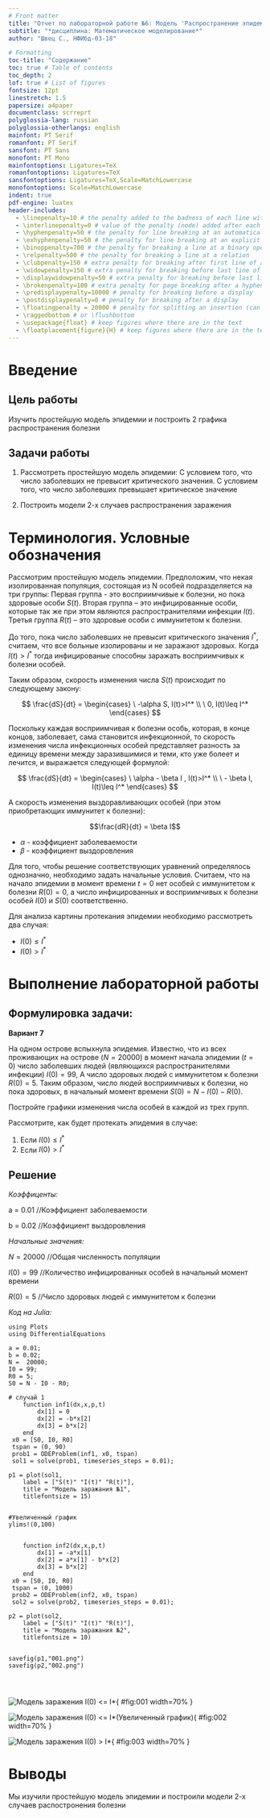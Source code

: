 ```yaml
---
# Front matter
title: "Отчет по лабораторной работе №6: Модель 'Распространение эпидемии'"
subtitle: "*дисциплина: Математическое моделирование*"
author: "Швец С., НФИбд-03-18"

# Formatting
toc-title: "Содержание"
toc: true # Table of contents
toc_depth: 2
lof: true # List of figures
fontsize: 12pt
linestretch: 1.5
papersize: a4paper
documentclass: scrreprt
polyglossia-lang: russian
polyglossia-otherlangs: english
mainfont: PT Serif
romanfont: PT Serif
sansfont: PT Sans
monofont: PT Mono
mainfontoptions: Ligatures=TeX
romanfontoptions: Ligatures=TeX
sansfontoptions: Ligatures=TeX,Scale=MatchLowercase
monofontoptions: Scale=MatchLowercase
indent: true
pdf-engine: luatex
header-includes:
  - \linepenalty=10 # the penalty added to the badness of each line within a paragraph (no associated penalty node) Increasing the value makes tex try to have fewer lines in the paragraph.
  - \interlinepenalty=0 # value of the penalty (node) added after each line of a paragraph.
  - \hyphenpenalty=50 # the penalty for line breaking at an automatically inserted hyphen
  - \exhyphenpenalty=50 # the penalty for line breaking at an explicit hyphen
  - \binoppenalty=700 # the penalty for breaking a line at a binary operator
  - \relpenalty=500 # the penalty for breaking a line at a relation
  - \clubpenalty=150 # extra penalty for breaking after first line of a paragraph
  - \widowpenalty=150 # extra penalty for breaking before last line of a paragraph
  - \displaywidowpenalty=50 # extra penalty for breaking before last line before a display math
  - \brokenpenalty=100 # extra penalty for page breaking after a hyphenated line
  - \predisplaypenalty=10000 # penalty for breaking before a display
  - \postdisplaypenalty=0 # penalty for breaking after a display
  - \floatingpenalty = 20000 # penalty for splitting an insertion (can only be split footnote in standard LaTeX)
  - \raggedbottom # or \flushbottom
  - \usepackage{float} # keep figures where there are in the text
  - \floatplacement{figure}{H} # keep figures where there are in the text
---
```


# Введение

## Цель работы

Изучить простейшую модель эпидемии и построить 2 графика распространения болезни

## Задачи работы

 1. Рассмотреть простейшую модель эпидемии: С условием того, что число заболевших не превысит критического значения. С условием того, что число заболевших превышает критическое значение

 2. Построить модели 2-х случаев распространения заражения


# Терминология. Условные обозначения

Рассмотрим простейшую модель эпидемии. Предположим, что некая изолированная популяция, состоящая из N особей  подразделяется на три группы: Первая группа - это восприимчивые к болезни, но пока здоровые особи $S(t)$. Вторая группа – это  инфицированные особи, которые так же при этом являются распространителями инфекции $I(t)$. Третья группа  $R(t)$ – это здоровые особи с иммунитетом к болезни.

До того, пока число заболевших не превысит критического значения $I^*$, считаем, что все больные изолированы и не заражают здоровых. Когда $I(t)>I^ *$ тогда инфицированые способны заражать восприимчивых к болезни особей.

Таким образом, скорость изменения числа $S(t)$ происходит по следующему закону:

$$
\frac{dS}{dt} =
\begin{cases}
\ -\alpha S, I(t)>I^*
\\
\ 0, I(t)\leq I^*
\end{cases}
$$

Поскольку каждая восприимчивая к болезни особь, которая, в конце концов, заболевает, сама становится инфекционной, то скорость изменения числа инфекционных особей представляет разность за единицу времени между заразившимися и теми, кто уже болеет и лечится, и выражается следующей формулой:

$$
\frac{dS}{dt} =
\begin{cases}
\ \alpha - \beta I ,   I(t)>I^*
\\
\ - \beta I,   I(t)\leq I^*
\end{cases}
$$

А скорость изменения выздоравливающих особей (при этом приобретающих иммунитет к болезни):

$$\frac{dR}{dt} = \beta I$$

- $\alpha$ - коэффициент заболеваемости
- $\beta$ - коэффициент выздоровления

Для того, чтобы решение соответствующих уравнений определялось однозначно, необходимо задать начальные условия. Считаем, что на начало эпидемии в момент времени $t = 0$ нет особей с иммунитетом к болезни $R(0) = 0$, а число инфицированных и восприимчивых к болезни особей $I(0)$ и $S(0)$ соответственно.

 Для анализа картины протекания эпидемии необходимо рассмотреть два случая:

- $I(0) \leq I^*$
- $I(0) > I^*$




# Выполнение лабораторной работы

## Формулировка задачи:

**Вариант 7**

На одном острове вспыхнула эпидемия. Известно, что из всех проживающих на острове ($N = 20000$) в момент начала эпидемии ($t = 0$) число заболевших людей (являющихся распространителями инфекции) $I(0)=99$, А число здоровых людей с иммунитетом к болезни $R(0)=5$. Таким образом, число людей восприимчивых к болезни, но пока здоровых, в начальный момент времени $S(0)=N-I(0)-R(0)$.

Постройте графики изменения числа особей в каждой из трех групп.

Рассмотрите, как будет протекать эпидемия в случае:

1. Если $I(0) \leq I^*$
2. Если $I(0) > I^*$

## Решение

*Коэффиценты:*

a = 0.01 //Коэффициент заболеваемости

b = 0.02 //Коэффициент выздоровления

*Начальные значения:*

$N = 20000$ //Общая численность популяции

$I(0)= 99$ //Количество инфицированных особей в начальный момент времени

$R(0)=5$ //Число здоровых людей с иммунитетом к болезни


*Код на Julia:*

```
using Plots
using DifferentialEquations

a = 0.01;
b = 0.02;
N =  20000;
I0 = 99;
R0 = 5;
S0 = N - I0 - R0;

# случай 1
    function inf1(dx,x,p,t)
        dx[1] = 0
        dx[2] = -b*x[2]
        dx[3] = b*x[2]
    end
 x0 = [S0, I0, R0]
 tspan = (0, 90)
 prob1 = ODEProblem(inf1, x0, tspan)
 sol1 = solve(prob1, timeseries_steps = 0.01);

p1 = plot(sol1,
    label = ["S(t)" "I(t)" "R(t)"],
    title = "Модель заражания №1",
    titlefontsize = 15)


#Увеличенный график
ylims!(0,100)


    function inf2(dx,x,p,t)
        dx[1] = -a*x[1]
        dx[2] = a*x[1] - b*x[2]
        dx[3] = b*x[2]
    end
 x0 = [S0, I0, R0]
 tspan = (0, 1000)
 prob2 = ODEProblem(inf2, x0, tspan)
 sol2 = solve(prob2, timeseries_steps = 0.01);

p2 = plot(sol2,
    label = ["S(t)" "I(t)" "R(t)"],
    title = "Модель заражания №2",
    titlefontsize = 10)


savefig(p1,"001.png")
savefig(p2,"002.png")




```


![Модель заражения I(0) <= I*](001.png){ #fig:001 width=70% }

![Модель заражения I(0) <= I*(Увеличенный график)](002.png){ #fig:002 width=70% }

![Модель заражения I(0) > I*](003.png){ #fig:003 width=70% }



# Выводы


Мы изучили простейшую модель эпидемии и построили модели 2-х случаев распостронения болезни
